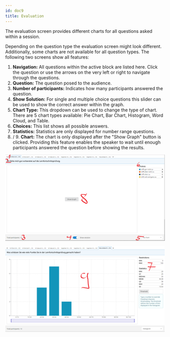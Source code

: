 ```yaml
---
id: doc9
title: Evaluation
---
```


The evaluation screen provides different charts for all questions asked within a session.

Depending on the question type the evaluation screen might look different. Additionally, some
charts are not available for all question types. The following two screens show all features:

1. **Navigation:** All questions within the active block are listed here. Click the question or use the arrows on the very left or right to navigate through the questions.
2. **Question:** The question posed to the audience.
3. **Number of participants:** Indicates how many participants answered the question.
4. **Show Solution:** For single and multiple choice questions this slider can be used to show the correct answer within the graph.
5. **Chart Type:** This dropdown can be used to change the type of chart. There are 5 chart types available: Pie Chart, Bar Chart, Histogram, Word Cloud, and Table.
6. **Choices:** This list shows all possible answers.
7. **Statistics:** Statistics are only displayed for number range questions.
8. / 9. **Chart:** The chart is only displayed after the "Show Graph" button is clicked. Providing this feature enables the speaker to wait until enough participants answered the question before showing the results.

![Evaluation](assets/evaluation_1.png)

![Evaluation](assets/evaluation_2.png)
